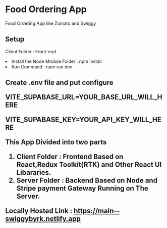 <h1> Food Ordering App</h1>
<p> Food Ordering App like Zomato and Swiggy</p>

<h2>Setup</h2>
<p>Client Folder : Front-end</p>
<li>Install the Node Module Folder : npm install</li>
<li>Run Command : npm run dev</li>

<h2>Create .env file and put configure</li>
<p>VITE_SUPABASE_URL=YOUR_BASE_URL_WILL_HERE</p>
<p>VITE_SUPABASE_KEY=YOUR_API_KEY_WILL_HERE</p>


This App Divided into two parts 
1) Client Folder : Frontend Based on React,Redux Toolkit(RTK) and Other React UI Libararies.
2) Server Folder : Backend Based on Node and Stripe payment Gateway Running on The Server.

Locally Hosted Link : https://main--swiggybyrk.netlify.app
